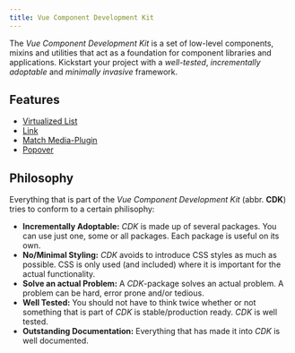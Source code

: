```yaml
---
title: Vue Component Development Kit
---
```


The *Vue Component Development Kit* is a set of low-level components, mixins and utilities that act as a foundation for component libraries and applications. Kickstart your project with a *well-tested*, *incrementally adoptable* and *minimally invasive* framework.

## Features

- [Virtualized List](./components/virtualized-list)
- [Link](./components/link)
- [Match Media-Plugin](./components/match-media)
- [Popover](./components/popover)

## Philosophy

Everything that is part of the *Vue Component Development Kit* (abbr. **CDK**) tries to conform to a certain philisophy:

- **Incrementally Adoptable:** *CDK* is made up of several packages. You can use just one, some or all packages. Each package is useful on its own.
- **No/Minimal Styling:** *CDK* avoids to introduce CSS styles as much as possible. CSS is only used (and included) where it is important for the actual functionality.
- **Solve an actual Problem:** A *CDK*-package solves an actual problem. A problem can be hard, error prone and/or tedious.
- **Well Tested:** You should not have to think twice whether or not something that is part of *CDK* is stable/production ready. *CDK* is well tested.
- **Outstanding Documentation:** Everything that has made it into *CDK* is well documented.
